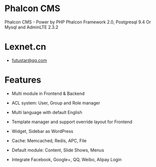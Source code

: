 # Phalcon CMS

Phalcon CMS - Power by PHP Phalcon Framework 2.0, Postgresql 9.4 Or Mysql and AdminLTE 2.3.2

# Lexnet.cn
* futustar@qq.com

# Features
* Multi module in Frontend & Backend
* ACL system: User, Group and Role manager
* Multi language with default English
* Template manager and support override layout for Frontend  
* Widget, Sidebar as WordPress
* Cache: Memcached, Redis, APC, File
* Default module: Content, Slide Shows, Menus

* Integrate Facebook, Google+, QQ, Weibo, Alipay Login